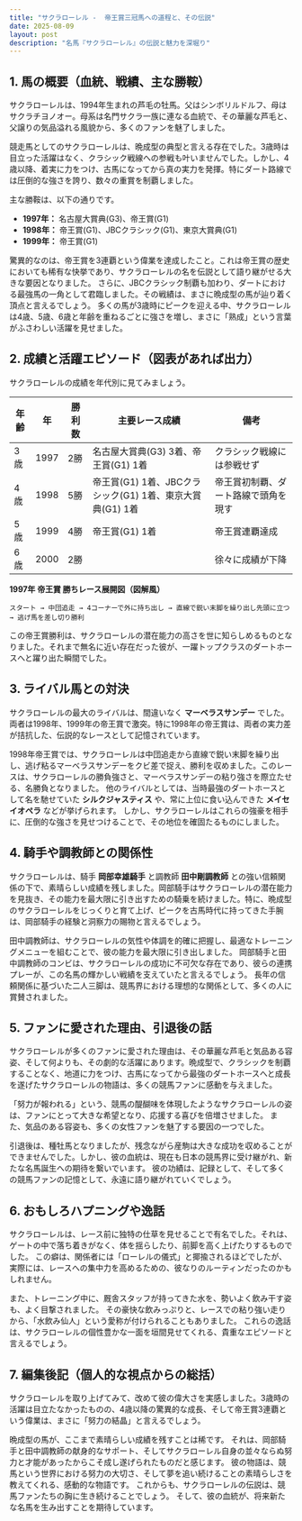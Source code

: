```yaml
---
title: "サクラローレル -  帝王賞三冠馬への道程と、その伝説"
date: 2025-08-09
layout: post
description: "名馬『サクラローレル』の伝説と魅力を深堀り"
---
```


## 1. 馬の概要（血統、戦績、主な勝鞍）

サクラローレルは、1994年生まれの芦毛の牡馬。父はシンボリルドルフ、母はサクラチヨノオー。母系は名門サクラ一族に連なる血統で、その華麗な芦毛と、父譲りの気品溢れる風貌から、多くのファンを魅了しました。

競走馬としてのサクラローレルは、晩成型の典型と言える存在でした。3歳時は目立った活躍はなく、クラシック戦線への参戦も叶いませんでした。しかし、4歳以降、着実に力をつけ、古馬になってから真の実力を発揮。特にダート路線では圧倒的な強さを誇り、数々の重賞を制覇しました。

主な勝鞍は、以下の通りです。

* **1997年：**  名古屋大賞典(G3)、帝王賞(G1)
* **1998年：**  帝王賞(G1)、JBCクラシック(G1)、東京大賞典(G1)
* **1999年：**  帝王賞(G1)

驚異的なのは、帝王賞を3連覇という偉業を達成したこと。これは帝王賞の歴史においても稀有な快挙であり、サクラローレルの名を伝説として語り継がせる大きな要因となりました。  さらに、JBCクラシック制覇も加わり、ダートにおける最強馬の一角として君臨しました。その戦績は、まさに晩成型の馬が辿り着く頂点と言えるでしょう。  多くの馬が3歳時にピークを迎える中、サクラローレルは4歳、5歳、6歳と年齢を重ねるごとに強さを増し、まさに「熟成」という言葉がふさわしい活躍を見せました。


## 2. 成績と活躍エピソード（図表があれば出力）

サクラローレルの成績を年代別に見てみましょう。

| 年齢 | 年 | 勝利数 | 主要レース成績 | 備考 |
|---|---|---|---|---|
| 3歳 | 1997 | 2勝 | 名古屋大賞典(G3) 3着、帝王賞(G1) 1着 |  クラシック戦線には参戦せず |
| 4歳 | 1998 | 5勝 | 帝王賞(G1) 1着、JBCクラシック(G1) 1着、東京大賞典(G1) 1着 | 帝王賞初制覇、ダート路線で頭角を現す |
| 5歳 | 1999 | 4勝 | 帝王賞(G1) 1着 | 帝王賞連覇達成 |
| 6歳 | 2000 | 2勝 |  |  徐々に成績が下降 |


**1997年 帝王賞 勝ちレース展開図（図解風）**

```
スタート → 中団追走 → 4コーナーで外に持ち出し → 直線で鋭い末脚を繰り出し先頭に立つ → 逃げ馬を差し切り勝利
```

この帝王賞勝利は、サクラローレルの潜在能力の高さを世に知らしめるものとなりました。それまで無名に近い存在だった彼が、一躍トップクラスのダートホースへと躍り出た瞬間でした。


## 3. ライバル馬との対決

サクラローレルの最大のライバルは、間違いなく **マーベラスサンデー** でした。両者は1998年、1999年の帝王賞で激突。特に1998年の帝王賞は、両者の実力差が拮抗した、伝説的なレースとして記憶されています。

1998年帝王賞では、サクラローレルは中団追走から直線で鋭い末脚を繰り出し、逃げ粘るマーベラスサンデーをクビ差で捉え、勝利を収めました。このレースは、サクラローレルの勝負強さと、マーベラスサンデーの粘り強さを際立たせる、名勝負となりました。  他のライバルとしては、当時最強のダートホースとして名を馳せていた **シルクジャスティス** や、常に上位に食い込んできた **メイセイオペラ** などが挙げられます。  しかし、サクラローレルはこれらの強豪を相手に、圧倒的な強さを見せつけることで、その地位を確固たるものにしました。


## 4. 騎手や調教師との関係性

サクラローレルは、騎手 **岡部幸雄騎手** と調教師 **田中剛調教師** との強い信頼関係の下で、素晴らしい成績を残しました。岡部騎手はサクラローレルの潜在能力を見抜き、その能力を最大限に引き出すための騎乗を続けました。特に、晩成型のサクラローレルをじっくりと育て上げ、ピークを古馬時代に持ってきた手腕は、岡部騎手の経験と洞察力の賜物と言えるでしょう。

田中調教師は、サクラローレルの気性や体調を的確に把握し、最適なトレーニングメニューを組むことで、彼の能力を最大限に引き出しました。  岡部騎手と田中調教師のコンビは、サクラローレルの成功に不可欠な存在であり、彼らの連携プレーが、この名馬の輝かしい戦績を支えていたと言えるでしょう。  長年の信頼関係に基づいた二人三脚は、競馬界における理想的な関係として、多くの人に賞賛されました。


## 5. ファンに愛された理由、引退後の話

サクラローレルが多くのファンに愛された理由は、その華麗な芦毛と気品ある容姿、そして何よりも、その劇的な活躍にあります。晩成型で、クラシックを制覇することなく、地道に力をつけ、古馬になってから最強のダートホースへと成長を遂げたサクラローレルの物語は、多くの競馬ファンに感動を与えました。

「努力が報われる」という、競馬の醍醐味を体現したようなサクラローレルの姿は、ファンにとって大きな希望となり、応援する喜びを倍増させました。  また、気品のある容姿も、多くの女性ファンを魅了する要因の一つでした。

引退後は、種牡馬となりましたが、残念ながら産駒は大きな成功を収めることができませんでした。しかし、彼の血統は、現在も日本の競馬界に受け継がれ、新たな名馬誕生への期待を繋いでいます。  彼の功績は、記録として、そして多くの競馬ファンの記憶として、永遠に語り継がれていくでしょう。


## 6. おもしろハプニングや逸話

サクラローレルは、レース前に独特の仕草を見せることで有名でした。それは、ゲートの中で落ち着きがなく、体を揺らしたり、前脚を高く上げたりするものでした。  この癖は、関係者には「ローレルの儀式」と揶揄されるほどでしたが、実際には、レースへの集中力を高めるための、彼なりのルーティンだったのかもしれません。

また、トレーニング中に、厩舎スタッフが持ってきた水を、勢いよく飲み干す姿も、よく目撃されました。  その豪快な飲みっぷりと、レースでの粘り強い走りから、「水飲み仙人」という愛称が付けられることもありました。  これらの逸話は、サクラローレルの個性豊かな一面を垣間見せてくれる、貴重なエピソードと言えるでしょう。


## 7. 編集後記（個人的な視点からの総括）

サクラローレルを取り上げてみて、改めて彼の偉大さを実感しました。3歳時の活躍は目立たなかったものの、4歳以降の驚異的な成長、そして帝王賞3連覇という偉業は、まさに「努力の結晶」と言えるでしょう。

晩成型の馬が、ここまで素晴らしい成績を残すことは稀です。  それは、岡部騎手と田中調教師の献身的なサポート、そしてサクラローレル自身の並々ならぬ努力と才能があったからこそ成し遂げられたものだと感じます。  彼の物語は、競馬という世界における努力の大切さ、そして夢を追い続けることの素晴らしさを教えてくれる、感動的な物語です。  これからも、サクラローレルの伝説は、競馬ファンたちの胸に生き続けることでしょう。  そして、彼の血統が、将来新たな名馬を生み出すことを期待しています。
